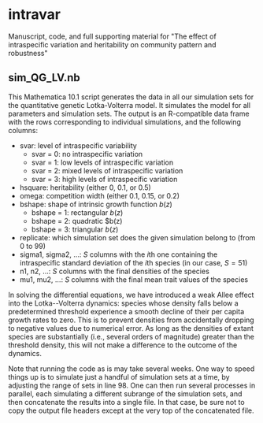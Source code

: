 # intravar

Manuscript, code, and full supporting material for "The effect of intraspecific variation and heritability on community pattern and robustness"

## sim\_QG\_LV.nb

This Mathematica 10.1 script generates the data in all our simulation sets for the quantitative genetic Lotka-Volterra model. It simulates the model for all parameters and simulation sets. The output is an R-compatible data frame with the rows corresponding to individual simulations, and the following columns:
* svar: level of intraspecific variability
  - svar = 0: no intraspecific variation
  - svar = 1: low levels of intraspecific variation
  - svar = 2: mixed levels of intraspecific variation
  - svar = 3: high levels of intraspecific variation
* hsquare: heritability (either 0, 0.1, or 0.5)
* omega: competition width (either 0.1, 0.15, or 0.2)
* bshape: shape of intrinsic growth function $b(z)$
  - bshape = 1: rectangular $b(z)$
  - bshape = 2: quadratic $b(z)
  - bshape = 3: triangular $b(z)$
* replicate: which simulation set does the given simulation belong to (from 0 to 99)
* sigma1, sigma2, ...: $S$ columns with the $i$th one containing the intraspecific standard deviation of the $i$th species (in our case, $S=51$)
* n1, n2, ...: $S$ columns with the final densities of the species
* mu1, mu2, ...: $S$ columns with the final mean trait values of the species

In solving the differential equations, we have introduced a weak Allee effect into the Lotka--Volterra dynamics: species whose density falls below a predetermined threshold experience a smooth decline of their per capita growth rates to zero. This is to prevent densities from accidentally dropping to negative values due to numerical error. As long as the densities of extant species are substantially (i.e., several orders of magnitude) greater than the threshold density, this will not make a difference to the outcome of the dynamics.

Note that running the code as is may take several weeks. One way to speed things up is to simulate just a handful of simulation sets at a time, by adjusting the range of sets in line $98$. One can then run several processes in parallel, each simulating a different subrange of the simulation sets, and then concatenate the results into a single file. In that case, be sure not to copy the output file headers except at the very top of the concatenated file.
